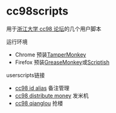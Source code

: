 cc98scripts
===========

用于[浙江大学 cc98 论坛](http://www.cc98.org/)的几个用户脚本

运行环境

- Chrome 预装[TamperMonkey](https://chrome.google.com/webstore/detail/tampermonkey/dhdgffkkebhmkfjojejmpbldmpobfkfo)
- Firefox 预装[GreaseMonkey](https://addons.mozilla.org/firefox/addon/greasemonkey)或[Scriptish](https://addons.mozilla.org/firefox/addon/scriptish)

userscripts链接

- [cc98 id alias](https://userscripts.org/scripts/show/172855) 备注管理
- [cc98 distribute money](https://userscripts.org/scripts/show/170866) 发米机
- [cc98 qianglou](https://userscripts.org/scripts/show/173069) 抢楼
